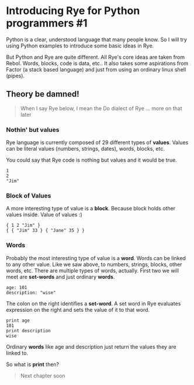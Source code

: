 # Introducing Rye for Python programmers #1

Python is a clear, understood language that many people know. So I will try using Python examples to introduce some basic ideas in Rye.

But Python and Rye are quite different. All Rye's core ideas are taken from Rebol. Words, blocks, code is data, etc.. 
It also takes some aspirations from Factor (a stack based language) and just from using an ordinary linux shell (pipes). 

## Theory be damned!

>When I say Rye below, I mean the Do dialect of Rye ... more on that later

### Nothin' but values

Rye language is currently composed of 29 different types of __values__. Values can be literal values (numbers, strings, dates), words, blocks, etc.

You could say that Rye code is nothing but values and it would be true.

```factor
1
2
"Jim"
```

### Block of Values

A more interesting type of value is a __block__. Because block holds other values inside. Value of values :)

```factor
{ 1 2 "Jim" }
{ { "Jim" 33 } { "Jane" 35 } }
```

### Words

Probably the most interesting type of value is a __word__. Words can be linked to any other value. Like we saw above, 
to numbers, strings, blocks, other words, etc. There are multiple types of words, actually. First two we will meet
are __set-words__ and just ordinary __words__.

```factor
age: 101
description: "wise"
```
The colon on the right identifies a __set-word__. A set word in Rye evaluates expression on the right and
sets the value of it to that word.

```factor
print age
101
print description
wise
```
Ordinary __words__ like age and description just return the values they are linked to. 

So what is __print__ then?

>Next chapter soon 
